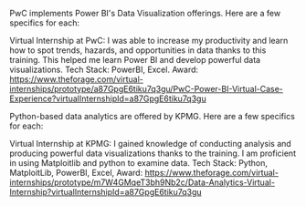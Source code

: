 PwC implements Power BI's Data Visualization offerings. Here are a few specifics for each:

Virtual Internship at PwC:
I was able to increase my productivity and learn how to spot trends, hazards, and opportunities in data thanks to this training.
This helped me learn Power BI and develop powerful data visualizations.
Tech Stack: PowerBI, Excel.
Award: https://www.theforage.com/virtual-internships/prototype/a87GpgE6tiku7q3gu/PwC-Power-BI-Virtual-Case-Experience?virtualInternshipId=a87GpgE6tiku7q3gu

Python-based data analytics are offered by KPMG. Here are a few specifics for each:

Virtual Internship at KPMG:
I gained knowledge of conducting analysis and producing powerful data visualizations thanks to the training.
I am proficient in using Matploitlib and python to examine data.
Tech Stack: Python, MatploitLib, PowerBI, Excel, 
Award: https://www.theforage.com/virtual-internships/prototype/m7W4GMqeT3bh9Nb2c/Data-Analytics-Virtual-Internship?virtualInternshipId=a87GpgE6tiku7q3gu







